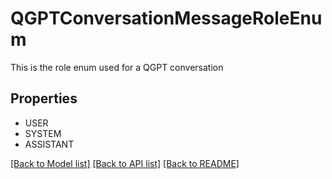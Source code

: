 # QGPTConversationMessageRoleEnum

This is the role enum used for a QGPT conversation

## Properties
- USER
- SYSTEM
- ASSISTANT

[[Back to Model list]](../README.md#documentation-for-models) [[Back to API list]](../README.md#documentation-for-api-endpoints) [[Back to README]](../README.md)


